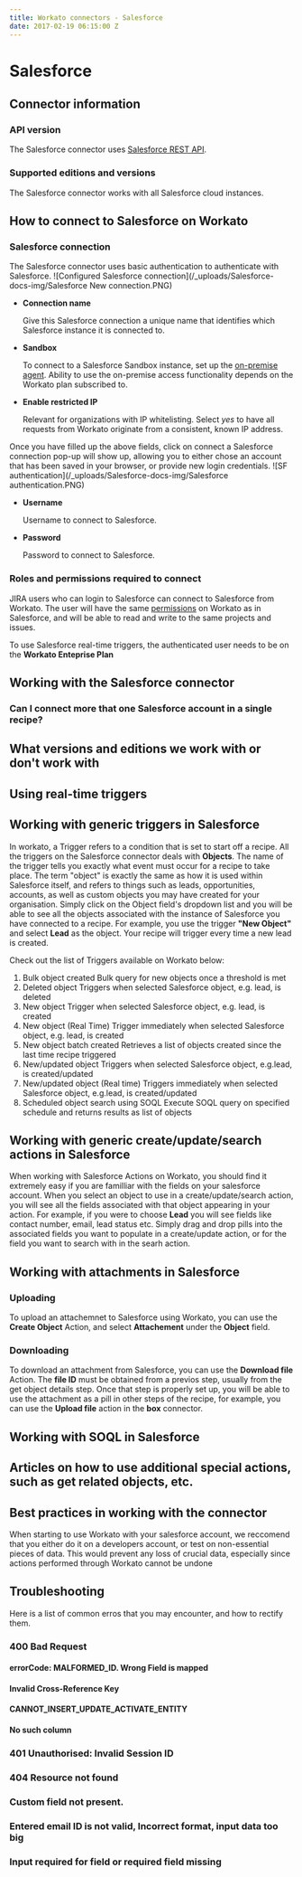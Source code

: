 ```yaml
---
title: Workato connectors - Salesforce
date: 2017-02-19 06:15:00 Z
---
```


# Salesforce

## Connector information

### API version
The Salesforce connector uses [Salesforce REST API](https://developer.salesforce.com/page/REST_API).

### Supported editions and versions
The Salesforce connector works with all Salesforce cloud instances.

## How to connect to Salesforce on Workato

### Salesforce connection
The Salesforce connector uses basic authentication to authenticate with Salesforce.
![Configured Salesforce connection](/_uploads/Salesforce-docs-img/Salesforce New connection.PNG)
* **Connection name**

  Give this Salesforce connection a unique name that identifies which Salesforce instance it is connected to.

* **Sandbox**

  To connect to a Salesforce Sandbox instance, set up the [on-premise agent](https://www.workato.com/secure_agents). Ability to use the on-premise access functionality depends on the Workato plan subscribed to.

* **Enable restricted IP**

  Relevant for organizations with IP whitelisting. Select *yes* to have all requests from Workato originate from a consistent, known IP address.

Once you have filled up the above fields, click on connect a Salesforce connection pop-up will show up, allowing you to either chose an account that has been saved in your browser, or provide new login credentials. ![SF authentication](/_uploads/Salesforce-docs-img/Salesforce authentication.PNG)

* **Username**

  Username to connect to Salesforce.

* **Password**

  Password to connect to Salesforce.
  

### Roles and permissions required to connect
JIRA users who can login to Salesforce can connect to Salesforce from Workato. The user will have the same [permissions](https://developer.salesforce.com/docs/atlas.en-us.securityImplGuide.meta/securityImplGuide/admin_userperms.htm) on Workato as in Salesforce, and will be able to read and write to the same projects and issues.

To use Salesforce real-time triggers, the authenticated user needs to be on the **Workato Enteprise Plan**

## Working with the Salesforce connector

### Can I connect more that one Salesforce account in a single recipe?

## What versions and editions we work with or don't work with



## Using real-time triggers



## Working with generic triggers in Salesforce
In workato, a Trigger refers to a condition that is set to start off a recipe. All the triggers on the Salesforce connector deals with **Objects**. The name of the trigger tells you exactly what event must occur for a recipe to take place. The term "object" is exactly the same as how it is used within Salesforce itself, and refers to things such as leads, opportunities, accounts, as well as custom objects you may have created for your organisation. Simply click on the Object field's dropdown list and you will be able to see all the objects associated with the instance of Salesforce you have connected to a recipe. For example, you use the trigger **"New Object"** and select **Lead** as the object. Your recipe will trigger every time a new lead is created. 

Check out the list of Triggers available on Workato below:
1. Bulk object created
  Bulk query for new objects once a threshold is met
2. Deleted object
  Triggers when selected Salesforce object, e.g. lead, is deleted 
3. New object 
  Trigger when selected Salesforce object, e.g. lead, is created
4. New object (Real Time) 
  Trigger immediately when selected Salesforce object, e.g. lead, is created
5. New object batch created
  Retrieves a list of objects created since the last time recipe triggered
6. New/updated object
  Triggers when selected Salesforce object, e.g.lead, is created/updated
7. New/updated object (Real time)
  Triggers immediately when selected Salesforce object, e.g.lead, is created/updated
8. Scheduled object search using SOQL
  Execute SOQL query on specified schedule and returns results as list of objects

## Working with generic create/update/search actions in Salesforce
When working with Salesforce Actions on Workato, you should find it extremely easy if you are familliar with the fields on your salesforce account. When you select an object to use in a create/update/search action, you will see all the fields associated with that object appearing in your action. For example, if you were to choose **Lead** you will see fields like contact number, email, lead status etc. Simply drag and drop pills into the associated fields you want to populate in a create/update action, or for the field you want to search with in the searh action. 


## Working with attachments in Salesforce

### Uploading

To upload an attachemnet to Salesforce using Workato, you can use the **Create Object** Action, and select **Attachement** under the **Object** field. 

### Downloading
To download an attachment from Salesforce, you can use the **Download file** Action.  The **file ID** must be obtained from a previos step, usually from the get object details step. Once that step is properly set up, you will be able to use the attachment as a pill in other steps of the recipe, for example, you can use the **Upload file** action in the **box** connector. 

## Working with SOQL in Salesforce

## Articles on how to use additional special actions, such as get related objects, etc.

## Best practices in working with the connector
When starting to use Workato with your salesforce account, we reccomend that you either do it on a developers account, or test on non-essential pieces of data. This would prevent any loss of crucial data, especially since actions performed through Workato cannot be undone
## Troubleshooting
Here is a list of common erros that you may encounter, and how to rectify them.
### 400 Bad Request

####  errorCode: MALFORMED_ID. Wrong Field is mapped

####  Invalid Cross-Reference Key

####  CANNOT_INSERT_UPDATE_ACTIVATE_ENTITY

####  No such column 

### 401 Unauthorised: Invalid Session ID

### 404 Resource not found 

### Custom field not present. 

### Entered email ID is not valid, Incorrect format, input data too big

### Input required for field or required field missing
